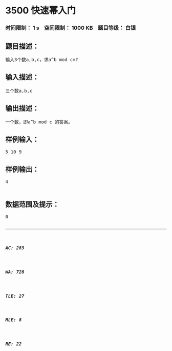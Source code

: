 # 3500 快速幂入门   
### 时间限制： 1 s&nbsp;&nbsp;&nbsp;&nbsp;空间限制： 1000 KB&nbsp;&nbsp;&nbsp;&nbsp;题目等级： 白银  
## 题目描述：  

<pre>
输入3个数a,b,c，求a^b mod c=?
</pre>
  
  
## 输入描述：  

<pre>
三个数a,b,c
</pre>
  
  
## 输出描述：  

<pre>
一个数，即a^b mod c 的答案。
</pre>
  
  
## 样例输入：  

<pre>
5 10 9
</pre>
  
  
## 样例输出：  

<pre>
4  

</pre>
  
  
## 数据范围及提示：  

<pre>
0<a,b,c<10000000000000000  

</pre>
  
  
***  

##### AC: 283  
##### WA: 728  
##### TLE: 27  
##### MLE: 8  
##### RE: 22  
